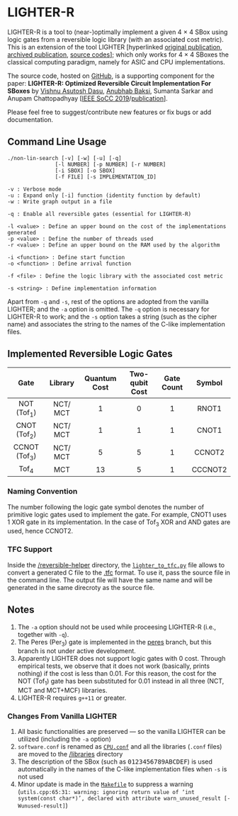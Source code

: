 
# LIGHTER-R #
LIGHTER-R is a tool to (near-)optimally implement a given 4 × 4 SBox using logic gates from a reversible logic library (with an associated cost metric). This is an extension of the tool LIGHTER [hyperlinked [original publication](https://tosc.iacr.org/index.php/ToSC/article/view/806), [archived publication](https://eprint.iacr.org/2017/101), [source codes](http://jeremy.jean.free.fr/pub/fse2018_layer_implementations.tar.gz)]; which only works for 4 × 4 SBoxes the classical computing paradigm, namely for ASIC and CPU implementations. 

The source code, hosted on [GitHub](https://github.com/vdasu/lighter-r), is a supporting component for the paper:
**LIGHTER-R: Optimized Reversible Circuit Implementation For SBoxes**
by [Vishnu Asutosh Dasu](mailto:vishnu.asutosh@learner.manipal.edu), [Anubhab Baksi](mailto:anubhab001@e.ntu.edu.sg), Sumanta Sarkar and Anupam Chattopadhyay [[IEEE SoCC 2019](http://socc2019.ieee-socc.org/)/[publication](https://ieeexplore.ieee.org/abstract/document/9088027)].

Please feel free to suggest/contribute new features or fix bugs or add documentation.

## Command Line Usage ##
    ./non-lin-search [-v] [-w] [-u] [-q]
                   [-l NUMBER] [-p NUMBER] [-r NUMBER]
                   [-i SBOX] [-o SBOX]
                   [-f FILE] [-s IMPLEMENTATION_ID]

    -v : Verbose mode
    -u : Expand only [-i] function (identity function by default)
    -w : Write graph output in a file
    
    -q : Enable all reversible gates (essential for LIGHTER-R)

    -l <value> : Define an upper bound on the cost of the implementations generated
    -p <value> : Define the number of threads used
    -r <value> : Define an upper bound on the RAM used by the algorithm

    -i <function> : Define start function
    -o <function> : Define arrival function

    -f <file> : Define the logic library with the associated cost metric

    -s <string> : Define implementation information

Apart from `-q` and `-s`, rest of the options are adopted from the vanilla LIGHTER; and the `-a` option is omitted. The `-q` option is necessary for LIGHTER-R to work; and the `-s` option takes a string (such as the cipher name) and associates the string to the names of the C-like implementation files.


## Implemented Reversible Logic Gates ##
<!-- **Fredkin gates are not supported**
|            Gate            |      Library      |Quantum Cost | Two-qubit Cost  | Gate Count |           Symbol           |
|:--------------------------:|:-----------------:|:-----------:|:---------------:|:----------:|:--------------------------:|
|   NOT (Tof<sub>1</sub>)    | NCT/ MCT/ MCT+MCF |      1      |         0       |     1      |            RNOT1           |
|   CNOT  (Tof<sub>2</sub>)  | NCT/ MCT/ MCT+MCF |      1      |         1       |     1      |            CNOT1           |
|  CCNOT (Tof<sub>3</sub>)   | NCT/ MCT/ MCT+MCF |      5      |         5       |     1      |            CCNOT2          |
|      Tof<sub>4</sub>       |    MCT/ MCT+MCF   |      13     |         5       |     1      |            CCCNOT2         |
|     Fred<sub>3</sub>       |    MCF/ MCT+MCF   |      7      |         5       |     1      |  FREDKIN2_31, FREDKIN2_32  |
|     Fred<sub>4</sub>       |    MCF/ MCT+MCF   |      15     |         5       |     1      |  FREDKIN2_41, FREDKIN2_42  |

The quantum cost and the two-qubit cost metrics are adopted from the [RCVIWER+](https://ceit.aut.ac.ir/QDA/RCV.htm) (version 2.5) tool. It shows the two-qubit cost for the Fred<sub>4</sub> gate as −5, we treat this as an editorial mistake and consider the cost as 5.
-->

|            Gate            | Library  |Quantum Cost | Two-qubit Cost  | Gate Count |           Symbol  |
|:--------------------------:|:--------:|:-----------:|:---------------:|:----------:|:--------------------------:|
|   NOT (Tof<sub>1</sub>)    | NCT/ MCT |      1      |         0       |     1      |            RNOT1           |
|   CNOT  (Tof<sub>2</sub>)  | NCT/ MCT |      1      |         1       |     1      |            CNOT1           |
|  CCNOT (Tof<sub>3</sub>)   | NCT/ MCT |      5      |         5       |     1      |            CCNOT2          |
|      Tof<sub>4</sub>       |    MCT   |      13     |         5       |     1      |            CCCNOT2         |


### Naming Convention ###
The number following the logic gate symbol denotes the number of primitive logic gates used to implement the gate. For example, CNOT1 uses 1 XOR gate in its implementation. In the case of Tof<sub>3</sub> XOR and AND gates are used, hence CCNOT2.
<!--The 3 and 4 in the symbol for the FREDKIN gates represent the input size in bits. The 1 and 2 denote which output line is being used. For example, FREDKIN2_32 is the symbol for the 3 bit FREDKIN gate where the second output line is used.
-->

### TFC Support ###
Inside the [/reversible-helper](./reversible-helper) directory, the [`lighter_to_tfc.py`](./reversible-helper/lighter_to_tfc.py) file allows to convert a generated C file to the [.tfc](http://webhome.cs.uvic.ca/~dmaslov/mach-read.html) format. To use it, pass the source file in the command line. The output file will have the same name and will be generated in the same direcroty as the source file.

## Notes ##

1. The `-a` option should not be used while proceesing LIGHTER-R (i.e., together with `-q`).
2. The Peres (Per<sub>3</sub>) gate is implemented in the [peres](https://github.com/vdasu/lighter-r/tree/peres) branch, but this branch is not under active development.
3. Apparently LIGHTER does not support logic gates with 0 cost. Through empirical tests, we observe that it does not work (basically, prints nothing) if the cost is less than 0.01. For this reason, the cost for the NOT (Tof<sub>1</sub>) gate has been substituted for 0.01 instead in all three (NCT, MCT and MCT+MCF) libraries.
4. LIGHTER-R requires `g++11` or greater.

### Changes From Vanilla LIGHTER ###

1. All basic functionalities are preserved — so the vanilla LIGHTER can be utilized (including the `-a` option)
2. `software.conf` is renamed as [`CPU.conf`](./libraries/CPU.conf) and all the libraries (`.conf` files) are moved to the [/libraries](./libraries) directory
3. The description of the SBox (such as <tt>0123456789ABCDEF</tt>) is used automatically in the names of the C-like implementation files when `-s` is not used
4. Minor update is made in the [`Makefile`](./Makefile) to suppress a warning (`utils.cpp:65:31: warning: ignoring return value of ‘int system(const char*)’, declared with attribute warn_unused_result [-Wunused-result]`)

